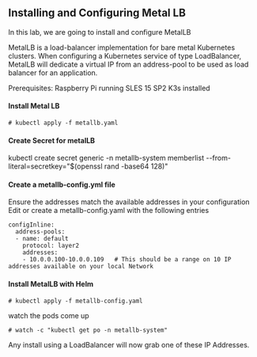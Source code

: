 ## Installing and Configuring Metal LB

In this lab, we are going to install and configure MetalLB

MetalLB is a load-balancer implementation for bare metal Kubernetes clusters. When configuring a Kubernetes service of type LoadBalancer, MetalLB will dedicate a virtual IP from an address-pool to be used as load balancer for an application.

Prerequisites:
     Raspberry Pi running SLES 15 SP2
     K3s installed


#### Install Metal LB
```
# kubectl apply -f metallb.yaml
```

#### Create Secret for metalLB

kubectl create secret generic -n metallb-system memberlist --from-literal=secretkey="$(openssl rand -base64 128)"


#### Create a metallb-config.yml file
Ensure the addresses match the available addresses in your configuration
Edit or create a metallb-config.yaml with the following entries
```
configInline:
  address-pools:
  - name: default
    protocol: layer2
    addresses:
    - 10.0.0.100-10.0.0.109   # This should be a range on 10 IP addresses available on your local Network
```

#### Install MetalLB with Helm
```
# kubectl apply -f metallb-config.yaml
```

watch the pods come up
```
# watch -c "kubectl get po -n metallb-system"
```

Any install using a LoadBalancer will now grab one of these IP Addresses.

